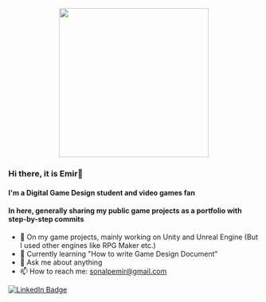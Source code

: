 
<div id="header" align="center">
  <img src="https://media.giphy.com/media/H5HC46hVQLK6WMvUB7/giphy.gif" width="300"/>
</div>

### Hi there, it is Emir👋
#### I'm a Digital Game Design student and video games fan 
#### In here, generally sharing my public game projects as a portfolio with step-by-step commits


- 🔭 On my game projects, mainly working on Unity and Unreal Engine (But I used other engines like RPG Maker etc.)
- 🌱 Currently learning "How to write Game Design Document"
- 💬 Ask me about anything
- 📫 How to reach me: sonalpemir@gmail.com

<div id="badges">
  <a href="https://www.linkedin.com/in/emir-sonalp-3533b121b/">
    <img src="https://img.shields.io/badge/LinkedIn-blue?style=for-the-badge&logo=linkedin&logoColor=white" alt="LinkedIn Badge"/>
  </a>
</div>

